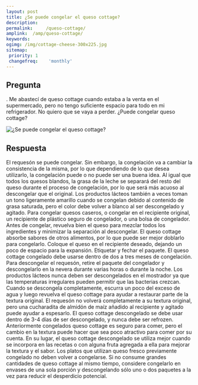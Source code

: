 ```yaml
---
layout: post
title: ¿Se puede congelar el queso cottage?  
description: 
permalink:     /queso-cottage/
amplink:  /amp/queso-cottage/
keywords: 
ogimg: /img/cottage-cheese-300x225.jpg
sitemap:
 priority: 1
 changefreq:    'monthly'
---
```




## Pregunta

. Me abastecí de queso cottage cuando estaba a la venta en el supermercado, pero no tengo suficiente espacio para todo en mi refrigerador. No quiero que se vaya a perder. ¿Puede congelar queso cottage?


![¿Se puede congelar el queso cottage?](https://sepuedecongelar.com/img/cottage-cheese-300x225.jpg "¿Se puede congelar el queso cottage?" )


## Respuesta

El requesón se puede congelar. Sin embargo, la congelación va a cambiar la consistencia de la misma, por lo que dependiendo de lo que desea utilizarlo, la congelación puede o no puede ser una buena idea. Al igual que todos los quesos blandos, la grasa de la leche se separará del resto del queso durante el proceso de congelación, por lo que será más acuoso al descongelar que el original. Los productos lácteos también a veces toman un tono ligeramente amarillo cuando se congelan debido al contenido de grasa saturada, pero el color debe volver a blanco al ser descongelado y agitado.
Para congelar quesos caseros, o congelar en el recipiente original, un recipiente de plástico seguro de congelador, o una bolsa de congelador. Antes de congelar, revuelva bien el queso para mezclar todos los ingredientes y minimizar la separación al descongelar. El queso cottage absorbe sabores de otros alimentos, por lo que puede ser mejor doblarlo para congelarlo. Coloque el queso en el recipiente deseado, dejando un poco de espacio para la expansión. Etiquetar y fechar el paquete. El queso cottage congelado debe usarse dentro de dos a tres meses de congelación.
Para descongelar el requesón, retire el paquete del congelador y descongelarlo en la nevera durante varias horas o durante la noche. Los productos lácteos nunca deben ser descongelados en el mostrador ya que las temperaturas irregulares pueden permitir que las bacterias crezcan. Cuando se descongela completamente, escurra un poco del exceso de agua y luego revuelva el queso cottage para ayudar a restaurar parte de la textura original. El requesón no volverá completamente a su textura original, pero una cucharadita de almidón de maíz añadido al recipiente y agitado puede ayudar a espesarlo.
El queso cottage descongelado se debe usar dentro de 3-4 días de ser descongelado, y nunca debe ser refrozen. Anteriormente congelados queso cottage es seguro para comer, pero el cambio en la textura puede hacer que sea poco atractivo para comer por su cuenta. En su lugar, el queso cottage descongelado se utiliza mejor cuando se incorpora en las recetas o con alguna fruta agregada a ella para mejorar la textura y el sabor. Los platos que utilizan queso fresco previamente congelado no deben volver a congelarse. Si no consume grandes cantidades de queso cottage al mismo tiempo, considere congelarlo en envases de una sola porción y descongelando sólo uno o dos paquetes a la vez para reducir el desperdicio potencial.
